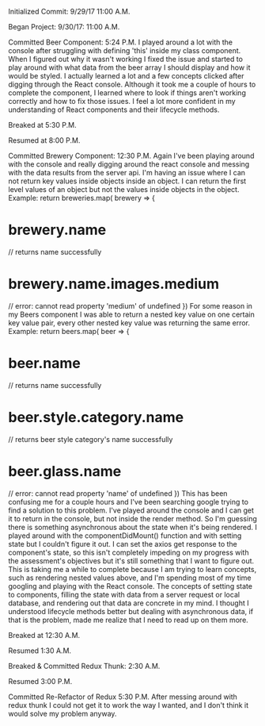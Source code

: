 Initialized Commit: 9/29/17 11:00 A.M.

Began Project: 9/30/17: 11:00 A.M.

Committed Beer Component: 5:24 P.M.
  I played around a lot with the console after struggling with defining 'this' inside my class component.
  When I figured out why it wasn't working I fixed the issue and started to play around with what data from
  the beer array I should display and how it would be styled. I actually learned a lot and a few concepts clicked
  after digging through the React console. Although it took me a couple of hours to complete the component, I learned
  where to look if things aren't working correctly and how to fix those issues. I feel a lot more confident in my understanding
  of React components and their lifecycle methods.

Breaked at 5:30 P.M.

Resumed at 8:00 P.M.

Committed Brewery Component: 12:30 P.M.
  Again I've been playing around with the console and really digging around the react console and 
  messing with the data results from the server api. I'm having an issue where I can not return key 
  values inside objects inside an object. I can return the first level values of an object but not the 
  values inside objects in the object. Example:
    return breweries.map( brewery => {
      <h1>brewery.name</h1> // returns name successfully
      <h1>brewery.name.images.medium</h1> // error: cannot read property 'medium' of undefined
    })
  For some reason in my Beers component I was able to return a nested key value on one certain key value pair,
  every other nested key value was returning the same error. Example:
      return beers.map( beer => {
        <h1>beer.name</h1> // returns name successfully
        <h1>beer.style.category.name</h1> // returns beer style category's name successfully
        <h1>beer.glass.name</h1> // error: cannot read property 'name' of undefined
      })
  This has been confusing me for a couple hours and I've been searching google trying to find a solution to this 
  problem. I've played around the console and I can get it to return in the console, but not inside the render method.
  So I'm guessing there is something asynchronous about the state when it's being rendered. I played around with the componentDidMount()
  function and with setting state but I couldn't figure it out. I can set the axios get response to the component's state, so this isn't completely impeding on my progress with the assessment's objectives but it's still something that I want to figure out. 
  This is taking me a while to complete because I am trying to learn concepts, such as rendering nested values above, and I'm spending most of my time googling and playing with the React console. The concepts of setting state to components, filling the state with data from a server request or local database, and rendering out that data are concrete in my mind. I thought I understood lifecycle methods better but dealing with asynchronous data, if that is the problem, made me realize that I need to read up on them more. 

Breaked at 12:30 A.M. 

Resumed 1:30 A.M.

Breaked & Committed Redux Thunk: 2:30 A.M.

Resumed 3:00 P.M. 

Committed Re-Refactor of Redux 5:30 P.M.
  After messing around with redux thunk I could not get it to work the way I wanted, and I don't think it would solve my problem anyway.